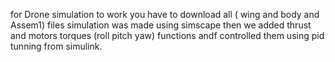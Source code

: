 for Drone simulation to work you have to download all ( wing and body and Assem1) files
simulation was made using simscape then we added thrust and motors torques (roll pitch yaw) functions andf controlled them using pid tunning from simulink.
